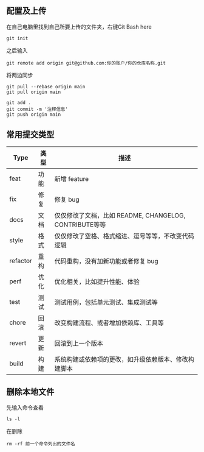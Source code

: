 ## 配置及上传

在自己电脑里找到自己所要上传的文件夹，右键Git Bash here

```
git init
```

之后输入

```
git remote add origin git@github.com:你的账户/你的仓库名称.git
```

将两边同步

```
git pull --rebase origin main
git pull origin main
```

```
git add .
git commit -m '注释信息'
git push origin main
```

## 常用提交类型
| Type     | 类型 | 描述                                                   |
| -------- | ---- | ------------------------------------------------------ |
| feat     | 功能 | 新增 feature                                           |
| fix      | 修复 | 修复 bug                                               |
| docs     | 文档 | 仅仅修改了文档，比如 README, CHANGELOG, CONTRIBUTE等等 |
| style    | 格式 | 仅仅修改了空格、格式缩进、逗号等等，不改变代码逻辑     |
| refactor | 重构 | 代码重构，没有加新功能或者修复 bug                     |
| perf     | 优化 | 优化相关，比如提升性能、体验                           |
| test     | 测试 | 测试用例，包括单元测试、集成测试等                     |
| chore    | 回滚 | 改变构建流程、或者增加依赖库、工具等                   |
| revert   | 更新 | 回滚到上一个版本                                       |
| build    | 构建 | 系统构建或依赖项的更改，如升级依赖版本、修改构建脚本   |




## 删除本地文件

先输入命令查看

```
ls -l
```

在删除

```
rm -rf 前一个命令列出的文件名
```

